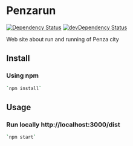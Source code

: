 # Penzarun

[![Dependency Status](https://david-dm.org/vikshv/penzarun.svg?theme=shields.io)](https://david-dm.org/penzarun/penzarun)
[![devDependency Status](https://david-dm.org/vikshv/penzarun/dev-status.svg?theme=shields.io)](https://david-dm.org/penzarun/penzarun#info=devDependencies)

Web site about run and running of Penza city

## Install

### Using npm

```sh
`npm install`
```

## Usage

### Run locally http://localhost:3000/dist

```sh
`npm start`
```
